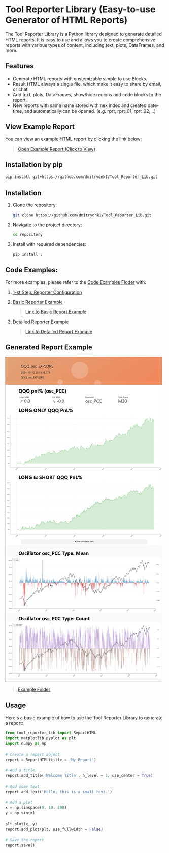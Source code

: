 # Tool Reporter Library (Easy-to-use Generator of HTML Reports)

The Tool Reporter Library is a Python library designed to generate detailed HTML reports. It is easy to use and allows you to create comprehensive reports with various types of content, including text, plots, DataFrames, and more.

## Features
- Generate HTML reports with customizable simple to use Blocks.
- Result HTML always a single file, which make it easy to share by email, or chat.
- Add text, plots, DataFrames, show/hide regions and code blocks to the report.
- New reports with same name stored with nex index and created date-time, and automatically can be opened. (e.g. rprt, rprt_01, rprt_02, ..)

## View Example Report
You can view an example HTML report by clicking the link below:

> [Open Example Report (Click to View)](https://dmitrydnk1.github.io/Tool_Reporter_Lib/assets/QQQ_osc_EXPLORE.html)

## Installation by pip

```bash
pip install git+https://github.com/dmitrydnk1/Tool_Reporter_Lib.git
```

## Installation
1. Clone the repository:

    ```bash
    git clone https://github.com/dmitrydnk1/Tool_Reporter_Lib.git
    ```
2. Navigate to the project directory:

    ```bash
    cd repository
    ```
3. Install with required dependencies:

    ```bash
    pip install .
    ```

## Code Examples:
For more examples, please refer to the [Code Examples Floder](examples/) with:

1. [1-st Step: Reporter Configuration](examples/1-step_initial_CFG_setup.py)

2. [Basic Reporter Example](examples/basic_report_generation.py)
    
    > [Link to Basic Report Example](https://dmitrydnk1.github.io/Tool_Reporter_Lib/assets/basic_report_(0001).html)

3. [Detailed Reporter Example](examples/detailed_report_eneration.py)
    
    > [Link to Detailed Report Example](https://dmitrydnk1.github.io/Tool_Reporter_Lib/assets/my_report_(0015).html)


## Generated Report Example
![Report Example](assets/reporter_exmpl.png)


> [Example Folder](assets/)

## Usage
Here's a basic example of how to use the Tool Reporter Library to generate a report:

```python
from tool_reporter_lib import ReportHTML
import matplotlib.pyplot as plt
import numpy as np

# Create a report object
report = ReportHTML(title = 'My Report')

# Add a title
report.add_title('Welcome Title', h_level = 1, use_center = True)

# Add some text
report.add_text('Hello, this is a small text.')

# Add a plot
x = np.linspace(0, 10, 100)
y = np.sin(x)

plt.plot(x, y)
report.add_plot(plt, use_fullwidth = False)

# Save the report
report.save()
```